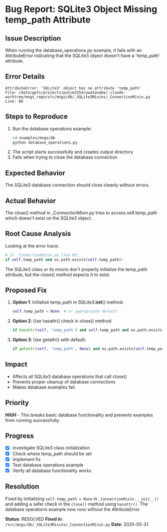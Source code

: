 # Bug Report: SQLite3 Object Missing temp_path Attribute

## Issue Description
When running the database_operations.py example, it fails with an AttributeError indicating that the SQLite3 object doesn't have a 'temp_path' attribute.

## Error Details
```
AttributeError: 'SQLite3' object has no attribute 'temp_path'
File: /data/gpfs/projects/punim2354/ywatanabe/.claude-worktree/mngs_repo/src/mngs/db/_SQLite3Mixins/_ConnectionMixin.py
Line: 88
```

## Steps to Reproduce
1. Run the database operations example:
   ```bash
   cd examples/mngs/db
   python database_operations.py
   ```
2. The script starts successfully and creates output directory
3. Fails when trying to close the database connection

## Expected Behavior
The SQLite3 database connection should close cleanly without errors.

## Actual Behavior
The close() method in _ConnectionMixin.py tries to access self.temp_path which doesn't exist on the SQLite3 object.

## Root Cause Analysis
Looking at the error trace:
```python
# In _ConnectionMixin.py line 88:
if self.temp_path and os.path.exists(self.temp_path):
```

The SQLite3 class or its mixins don't properly initialize the temp_path attribute, but the close() method expects it to exist.

## Proposed Fix
1. **Option 1**: Initialize temp_path in SQLite3.__init__() method:
   ```python
   self.temp_path = None  # or appropriate default
   ```

2. **Option 2**: Use hasattr() check in close() method:
   ```python
   if hasattr(self, 'temp_path') and self.temp_path and os.path.exists(self.temp_path):
   ```

3. **Option 3**: Use getattr() with default:
   ```python
   if getattr(self, 'temp_path', None) and os.path.exists(self.temp_path):
   ```

## Impact
- Affects all SQLite3 database operations that call close()
- Prevents proper cleanup of database connections
- Makes database examples fail

## Priority
**HIGH** - This breaks basic database functionality and prevents examples from running successfully.

## Progress
- [x] Investigate SQLite3 class initialization
- [x] Check where temp_path should be set
- [x] Implement fix
- [x] Test database operations example
- [x] Verify all database functionality works

## Resolution
Fixed by initializing `self.temp_path = None` in `_ConnectionMixin.__init__()` and adding a safer check in the `close()` method using `hasattr()`. The database operations example now runs without the AttributeError.

**Status**: RESOLVED
**Fixed in**: `/src/mngs/db/_SQLite3Mixins/_ConnectionMixin.py`
**Date**: 2025-05-31